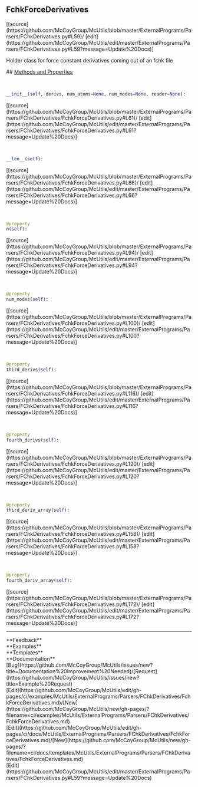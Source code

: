 ## <a id="McUtils.ExternalPrograms.Parsers.FChkDerivatives.FchkForceDerivatives">FchkForceDerivatives</a> 

<div class="docs-source-link" markdown="1">
[[source](https://github.com/McCoyGroup/McUtils/blob/master/ExternalPrograms/Parsers/FChkDerivatives.py#L59)/
[edit](https://github.com/McCoyGroup/McUtils/edit/master/ExternalPrograms/Parsers/FChkDerivatives.py#L59?message=Update%20Docs)]
</div>

Holder class for force constant derivatives coming out of an fchk file







<div class="collapsible-section">
 <div class="collapsible-section collapsible-section-header" markdown="1">
## <a class="collapse-link" data-toggle="collapse" href="#methods" markdown="1"> Methods and Properties</a> <a class="float-right" data-toggle="collapse" href="#methods"><i class="fa fa-chevron-down"></i></a>
 </div>
 <div class="collapsible-section collapsible-section-body collapse show" id="methods" markdown="1">
 
<a id="McUtils.ExternalPrograms.Parsers.FChkDerivatives.FchkForceDerivatives.__init__" class="docs-object-method">&nbsp;</a> 
```python
__init__(self, derivs, num_atoms=None, num_modes=None, reader=None): 
```
<div class="docs-source-link" markdown="1">
[[source](https://github.com/McCoyGroup/McUtils/blob/master/ExternalPrograms/Parsers/FChkDerivatives/FchkForceDerivatives.py#L61)/
[edit](https://github.com/McCoyGroup/McUtils/edit/master/ExternalPrograms/Parsers/FChkDerivatives/FchkForceDerivatives.py#L61?message=Update%20Docs)]
</div>


<a id="McUtils.ExternalPrograms.Parsers.FChkDerivatives.FchkForceDerivatives.__len__" class="docs-object-method">&nbsp;</a> 
```python
__len__(self): 
```
<div class="docs-source-link" markdown="1">
[[source](https://github.com/McCoyGroup/McUtils/blob/master/ExternalPrograms/Parsers/FChkDerivatives/FchkForceDerivatives.py#L66)/
[edit](https://github.com/McCoyGroup/McUtils/edit/master/ExternalPrograms/Parsers/FChkDerivatives/FchkForceDerivatives.py#L66?message=Update%20Docs)]
</div>


<a id="McUtils.ExternalPrograms.Parsers.FChkDerivatives.FchkForceDerivatives.n" class="docs-object-method">&nbsp;</a> 
```python
@property
n(self): 
```
<div class="docs-source-link" markdown="1">
[[source](https://github.com/McCoyGroup/McUtils/blob/master/ExternalPrograms/Parsers/FChkDerivatives/FchkForceDerivatives.py#L94)/
[edit](https://github.com/McCoyGroup/McUtils/edit/master/ExternalPrograms/Parsers/FChkDerivatives/FchkForceDerivatives.py#L94?message=Update%20Docs)]
</div>


<a id="McUtils.ExternalPrograms.Parsers.FChkDerivatives.FchkForceDerivatives.num_modes" class="docs-object-method">&nbsp;</a> 
```python
@property
num_modes(self): 
```
<div class="docs-source-link" markdown="1">
[[source](https://github.com/McCoyGroup/McUtils/blob/master/ExternalPrograms/Parsers/FChkDerivatives/FchkForceDerivatives.py#L100)/
[edit](https://github.com/McCoyGroup/McUtils/edit/master/ExternalPrograms/Parsers/FChkDerivatives/FchkForceDerivatives.py#L100?message=Update%20Docs)]
</div>


<a id="McUtils.ExternalPrograms.Parsers.FChkDerivatives.FchkForceDerivatives.third_derivs" class="docs-object-method">&nbsp;</a> 
```python
@property
third_derivs(self): 
```
<div class="docs-source-link" markdown="1">
[[source](https://github.com/McCoyGroup/McUtils/blob/master/ExternalPrograms/Parsers/FChkDerivatives/FchkForceDerivatives.py#L116)/
[edit](https://github.com/McCoyGroup/McUtils/edit/master/ExternalPrograms/Parsers/FChkDerivatives/FchkForceDerivatives.py#L116?message=Update%20Docs)]
</div>


<a id="McUtils.ExternalPrograms.Parsers.FChkDerivatives.FchkForceDerivatives.fourth_derivs" class="docs-object-method">&nbsp;</a> 
```python
@property
fourth_derivs(self): 
```
<div class="docs-source-link" markdown="1">
[[source](https://github.com/McCoyGroup/McUtils/blob/master/ExternalPrograms/Parsers/FChkDerivatives/FchkForceDerivatives.py#L120)/
[edit](https://github.com/McCoyGroup/McUtils/edit/master/ExternalPrograms/Parsers/FChkDerivatives/FchkForceDerivatives.py#L120?message=Update%20Docs)]
</div>


<a id="McUtils.ExternalPrograms.Parsers.FChkDerivatives.FchkForceDerivatives.third_deriv_array" class="docs-object-method">&nbsp;</a> 
```python
@property
third_deriv_array(self): 
```
<div class="docs-source-link" markdown="1">
[[source](https://github.com/McCoyGroup/McUtils/blob/master/ExternalPrograms/Parsers/FChkDerivatives/FchkForceDerivatives.py#L158)/
[edit](https://github.com/McCoyGroup/McUtils/edit/master/ExternalPrograms/Parsers/FChkDerivatives/FchkForceDerivatives.py#L158?message=Update%20Docs)]
</div>


<a id="McUtils.ExternalPrograms.Parsers.FChkDerivatives.FchkForceDerivatives.fourth_deriv_array" class="docs-object-method">&nbsp;</a> 
```python
@property
fourth_deriv_array(self): 
```
<div class="docs-source-link" markdown="1">
[[source](https://github.com/McCoyGroup/McUtils/blob/master/ExternalPrograms/Parsers/FChkDerivatives/FchkForceDerivatives.py#L172)/
[edit](https://github.com/McCoyGroup/McUtils/edit/master/ExternalPrograms/Parsers/FChkDerivatives/FchkForceDerivatives.py#L172?message=Update%20Docs)]
</div>
 </div>
</div>












---


<div markdown="1" class="text-secondary">
<div class="container">
  <div class="row">
   <div class="col" markdown="1">
**Feedback**   
</div>
   <div class="col" markdown="1">
**Examples**   
</div>
   <div class="col" markdown="1">
**Templates**   
</div>
   <div class="col" markdown="1">
**Documentation**   
</div>
   <div class="col" markdown="1">
   
</div>
   <div class="col" markdown="1">
   
</div>
   <div class="col" markdown="1">
   
</div>
</div>
  <div class="row">
   <div class="col" markdown="1">
[Bug](https://github.com/McCoyGroup/McUtils/issues/new?title=Documentation%20Improvement%20Needed)/[Request](https://github.com/McCoyGroup/McUtils/issues/new?title=Example%20Request)   
</div>
   <div class="col" markdown="1">
[Edit](https://github.com/McCoyGroup/McUtils/edit/gh-pages/ci/examples/McUtils/ExternalPrograms/Parsers/FChkDerivatives/FchkForceDerivatives.md)/[New](https://github.com/McCoyGroup/McUtils/new/gh-pages/?filename=ci/examples/McUtils/ExternalPrograms/Parsers/FChkDerivatives/FchkForceDerivatives.md)   
</div>
   <div class="col" markdown="1">
[Edit](https://github.com/McCoyGroup/McUtils/edit/gh-pages/ci/docs/McUtils/ExternalPrograms/Parsers/FChkDerivatives/FchkForceDerivatives.md)/[New](https://github.com/McCoyGroup/McUtils/new/gh-pages/?filename=ci/docs/templates/McUtils/ExternalPrograms/Parsers/FChkDerivatives/FchkForceDerivatives.md)   
</div>
   <div class="col" markdown="1">
[Edit](https://github.com/McCoyGroup/McUtils/edit/master/ExternalPrograms/Parsers/FChkDerivatives.py#L59?message=Update%20Docs)   
</div>
   <div class="col" markdown="1">
   
</div>
   <div class="col" markdown="1">
   
</div>
   <div class="col" markdown="1">
   
</div>
</div>
</div>
</div>